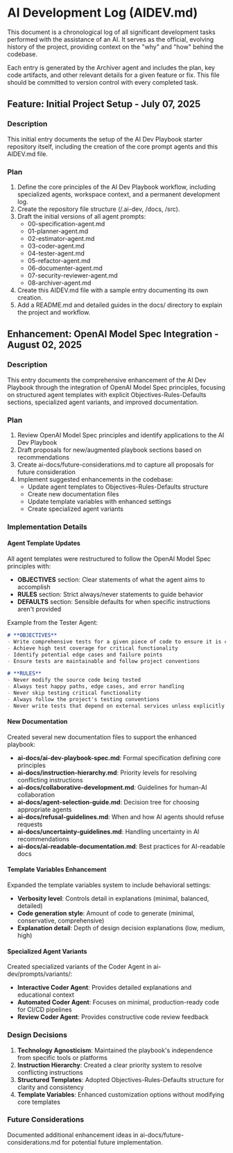 # **AI Development Log (AIDEV.md)**

This document is a chronological log of all significant development tasks performed with the assistance of an AI. It serves as the official, evolving history of the project, providing context on the "why" and "how" behind the codebase.

Each entry is generated by the Archiver agent and includes the plan, key code artifacts, and other relevant details for a given feature or fix. This file should be committed to version control with every completed task.

## **Feature: Initial Project Setup \- July 07, 2025**

### **Description**

This initial entry documents the setup of the AI Dev Playbook starter repository itself, including the creation of the core prompt agents and this AIDEV.md file.

### **Plan**

1. Define the core principles of the AI Dev Playbook workflow, including specialized agents, workspace context, and a permanent development log.  
2. Create the repository file structure (/.ai-dev, /docs, /src).  
3. Draft the initial versions of all agent prompts:  
   * 00-specification-agent.md
   * 01-planner-agent.md  
   * 02-estimator-agent.md  
   * 03-coder-agent.md  
   * 04-tester-agent.md  
   * 05-refactor-agent.md  
   * 06-documenter-agent.md  
   * 07-security-reviewer-agent.md  
   * 08-archiver-agent.md  
4. Create this AIDEV.md file with a sample entry documenting its own creation.  
5. Add a README.md and detailed guides in the docs/ directory to explain the project and workflow.

## **Enhancement: OpenAI Model Spec Integration \- August 02, 2025**

### **Description**

This entry documents the comprehensive enhancement of the AI Dev Playbook through the integration of OpenAI Model Spec principles, focusing on structured agent templates with explicit Objectives-Rules-Defaults sections, specialized agent variants, and improved documentation.

### **Plan**

1. Review OpenAI Model Spec principles and identify applications to the AI Dev Playbook
2. Draft proposals for new/augmented playbook sections based on recommendations
3. Create ai-docs/future-considerations.md to capture all proposals for future consideration
4. Implement suggested enhancements in the codebase:
   * Update agent templates to Objectives-Rules-Defaults structure
   * Create new documentation files
   * Update template variables with enhanced settings
   * Create specialized agent variants

### **Implementation Details**

#### **Agent Template Updates**

All agent templates were restructured to follow the OpenAI Model Spec principles with:

* **OBJECTIVES** section: Clear statements of what the agent aims to accomplish
* **RULES** section: Strict always/never statements to guide behavior
* **DEFAULTS** section: Sensible defaults for when specific instructions aren't provided

Example from the Tester Agent:
```markdown
# **OBJECTIVES**
- Write comprehensive tests for a given piece of code to ensure it is correct, robust, and reliable
- Achieve high test coverage for critical functionality
- Identify potential edge cases and failure points
- Ensure tests are maintainable and follow project conventions

# **RULES**
- Never modify the source code being tested
- Always test happy paths, edge cases, and error handling
- Never skip testing critical functionality
- Always follow the project's testing conventions
- Never write tests that depend on external services unless explicitly instructed
```

#### **New Documentation**

Created several new documentation files to support the enhanced playbook:

* **ai-docs/ai-dev-playbook-spec.md**: Formal specification defining core principles
* **ai-docs/instruction-hierarchy.md**: Priority levels for resolving conflicting instructions
* **ai-docs/collaborative-development.md**: Guidelines for human-AI collaboration
* **ai-docs/agent-selection-guide.md**: Decision tree for choosing appropriate agents
* **ai-docs/refusal-guidelines.md**: When and how AI agents should refuse requests
* **ai-docs/uncertainty-guidelines.md**: Handling uncertainty in AI recommendations
* **ai-docs/ai-readable-documentation.md**: Best practices for AI-readable docs

#### **Template Variables Enhancement**

Expanded the template variables system to include behavioral settings:

* **Verbosity level**: Controls detail in explanations (minimal, balanced, detailed)
* **Code generation style**: Amount of code to generate (minimal, conservative, comprehensive)
* **Explanation detail**: Depth of design decision explanations (low, medium, high)

#### **Specialized Agent Variants**

Created specialized variants of the Coder Agent in ai-dev/prompts/variants/:

* **Interactive Coder Agent**: Provides detailed explanations and educational context
* **Automated Coder Agent**: Focuses on minimal, production-ready code for CI/CD pipelines
* **Review Coder Agent**: Provides constructive code review feedback

### **Design Decisions**

1. **Technology Agnosticism**: Maintained the playbook's independence from specific tools or platforms
2. **Instruction Hierarchy**: Created a clear priority system to resolve conflicting instructions
3. **Structured Templates**: Adopted Objectives-Rules-Defaults structure for clarity and consistency
4. **Template Variables**: Enhanced customization options without modifying core templates

### **Future Considerations**

Documented additional enhancement ideas in ai-docs/future-considerations.md for potential future implementation.